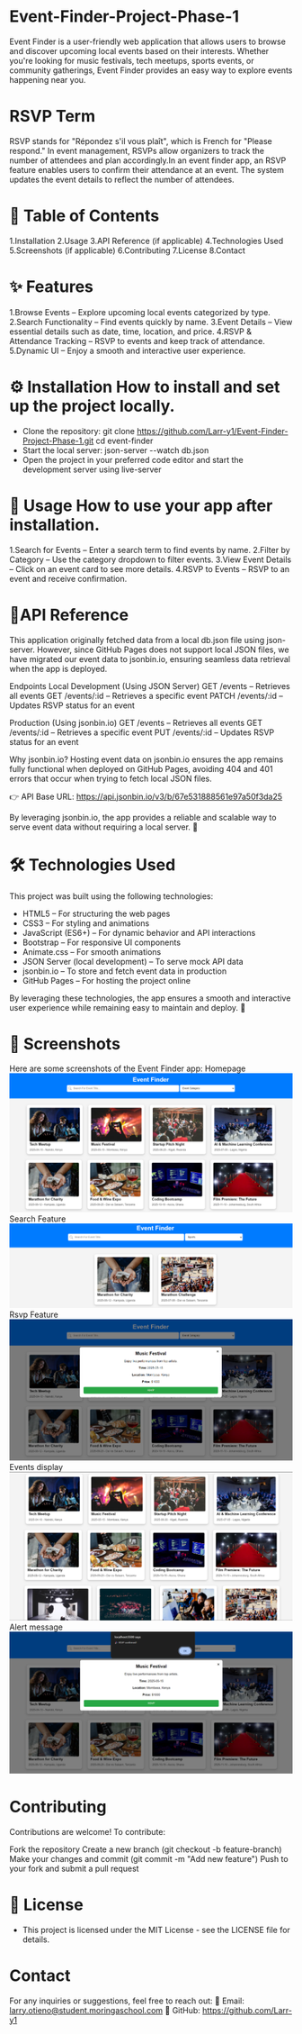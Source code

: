 # Event-Finder-Project-Phase-1
Event Finder is a user-friendly web application that allows users to browse and discover upcoming local events based on their interests. Whether you're looking for music festivals, tech meetups, sports events, or community gatherings, Event Finder provides an easy way to explore events happening near you.

# RSVP Term
RSVP stands for "Répondez s'il vous plaît", which is French for "Please respond." In event management, RSVPs allow organizers to track the number of attendees and plan accordingly.In an event finder app, an RSVP feature enables users to confirm their attendance at an event. The system updates the event details to reflect the number of attendees.

# 📝 Table of Contents
1.Installation
2.Usage
3.API Reference (if applicable)
4.Technologies Used
5.Screenshots (if applicable)
6.Contributing
7.License
8.Contact

# ✨ Features
 1.Browse Events – Explore upcoming local events categorized by type.
 2.Search Functionality – Find events quickly by name.
 3.Event Details – View essential details such as date, time, location, and price.
 4.RSVP & Attendance Tracking – RSVP to events and keep track of attendance.
 5.Dynamic UI – Enjoy a smooth and interactive user experience.

# ⚙️ Installation How to install and set up the project locally.
- Clone the repository: git clone https://github.com/Larr-y1/Event-Finder-Project-Phase-1.git
                        cd event-finder
- Start the local server: json-server --watch db.json
- Open the project in your preferred code editor and start the development server using live-server 

# 🚀 Usage How to use your app after installation.
1.Search for Events – Enter a search term to find events by name.
2.Filter by Category – Use the category dropdown to filter events.
3.View Event Details – Click on an event card to see more details.
4.RSVP to Events – RSVP to an event and receive confirmation.

# 🔌API Reference 
This application originally fetched data from a local db.json file using json-server. However, since GitHub Pages does not support local JSON files, we have migrated our event data to jsonbin.io, ensuring seamless data retrieval when the app is deployed.

Endpoints
Local Development (Using JSON Server)
GET /events – Retrieves all events
GET /events/:id – Retrieves a specific event
PATCH /events/:id – Updates RSVP status for an event

Production (Using jsonbin.io)
GET /events – Retrieves all events
GET /events/:id – Retrieves a specific event
PUT /events/:id – Updates RSVP status for an event

Why jsonbin.io?
Hosting event data on jsonbin.io ensures the app remains fully functional when deployed on GitHub Pages, avoiding 404 and 401 errors that occur when trying to fetch local JSON files.

👉 API Base URL: https://api.jsonbin.io/v3/b/67e531888561e97a50f3da25

By leveraging jsonbin.io, the app provides a reliable and scalable way to serve event data without requiring a local server. 🚀

# 🛠 Technologies Used
This project was built using the following technologies:
  - HTML5 – For structuring the web pages
  - CSS3 – For styling and animations
  - JavaScript (ES6+) – For dynamic behavior and API interactions
  - Bootstrap – For responsive UI components
  - Animate.css – For smooth animations
  - JSON Server (local development) – To serve mock API data
  - jsonbin.io – To store and fetch event data in production
  - GitHub Pages – For hosting the project online

By leveraging these technologies, the app ensures a smooth and interactive user experience while remaining easy to maintain and deploy. 🚀

# 📸 Screenshots 
Here are some screenshots of the Event Finder app:
Homepage  
![Homepage](screenshots/home.png)
 Search Feature  
![Search Feature](screenshots/category.png)
Rsvp Feature  
![Search Feature](screenshots/modal.png)
Events display
![Search Feature](screenshots/events.png)
Alert message
![Search Feature](screenshots/alert.png)

# Contributing
Contributions are welcome! To contribute:

Fork the repository
Create a new branch (git checkout -b feature-branch)
Make your changes and commit (git commit -m "Add new feature")
Push to your fork and submit a pull request

# 📜 License 
- This project is licensed under the MIT License - see the LICENSE file for details.

# Contact
For any inquiries or suggestions, feel free to reach out:
📧 Email: larry.otieno@student.moringaschool.com
🐙 GitHub: https://github.com/Larr-y1

